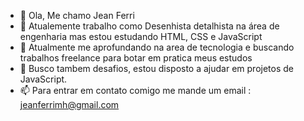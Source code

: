 - 👋 Ola, Me chamo Jean Ferri
- 👀 Atualemente trabalho como Desenhista detalhista na área de engenharia mas estou estudando HTML, CSS e JavaScript
- 🌱 Atualmente me aprofundando na area de tecnologia e buscando trabalhos freelance para botar em pratica meus estudos
- 💞️ Busco tambem desafios, estou disposto a ajudar em projetos de JavaScript.
- 📫 Para entrar em contato comigo me mande um email : jeanferrimh@gmail.com

<!---
JnFerri/JnFerri is a ✨ special ✨ repository because its `README.md` (this file) appears on your GitHub profile.
You can click the Preview link to take a look at your changes.
--->
